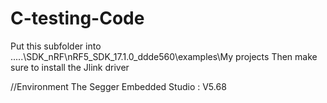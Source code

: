 # C-testing-Code
Put this subfolder into .....\SDK_nRF\nRF5_SDK_17.1.0_ddde560\examples\My projects
Then make sure to install the Jlink driver

//Environment
The Segger Embedded Studio : V5.68
